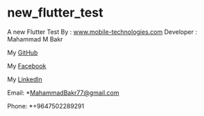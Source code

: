 # new_flutter_test

A new Flutter Test By :  www.mobile-technologies.com
Developer : Mahammad M Bakr

My [GitHub](https://github.com/mahammadbakr)

My [Facebook](https://facebook.com/mahammad.bakr)

My [LinkedIn](https://www.linkedin.com/in/mohammedbakr77/)

Email: *MahammadBakr77@gmail.com

Phone: *+9647502289291
